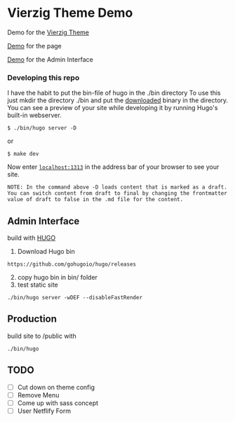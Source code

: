 # Vierzig Theme Demo

Demo for the [Vierzig Theme](https://github.com/ASVBPREAUBV/vierzig)

[Demo](https://vierzig-theme-demo.netlify.com/) for the page

[Demo](https://vierzig-theme-demo.netlify.com/admin) for the Admin Interface

### Developing this repo

I have the habit to put the bin-file of hugo in the ./bin directory
To use this just mkdir the directory ./bin and put the [downloaded](https://github.com/gohugoio/hugo/releases) binary in the directory.
You can see a preview of your site while developing it by running Hugo's built-in webserver.

    $ ./bin/hugo server -D

or

    $ make dev

Now enter [`localhost:1313`](http://localhost:1313/) in the address bar of your browser to see your site.

`NOTE: In the command above -D loads content that is marked as a draft. You can switch content from draft to final by changing the frontmatter value of draft to false in the .md file for the content.`


## Admin Interface

build with [HUGO](https://gohugo.io/)

1. Download Hugo bin
```
https://github.com/gohugoio/hugo/releases
```
2. copy hugo bin in bin/ folder
3. test static site
```
./bin/hugo server -wDEF --disableFastRender
```

## Production
build site to /public with
```
./bin/hugo 
```


## TODO

- [ ] Cut down on theme config
- [ ] Remove Menu
- [ ] Come up with sass concept
- [ ] User Netflify Form